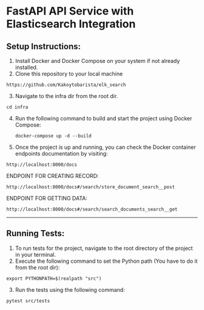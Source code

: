 # FastAPI API Service with Elasticsearch Integration

## Setup Instructions:
1. Install Docker and Docker Compose on your system if not already installed.
2. Clone this repository to your local machine
```
https://github.com/Kakoytobarista/elk_search
```
3. Navigate to the infra dir from the root dir.
```
cd infra
```
4. Run the following command to build and start the project using Docker Compose:
   ```shell
   docker-compose up -d --build
5. Once the project is up and running, you can check the Docker container endpoints documentation by visiting:
```
http://localhost:8000/docs
```
ENDPOINT FOR CREATING RECORD:
```
http://localhost:8000/docs#/search/store_document_search__post
```
ENDPOINT FOR GETTING DATA:
```
http://localhost:8000/docs#/search/search_documents_search__get
```
_____

## Running Tests:

1. To run tests for the project, navigate to the root directory of the project in your terminal.
2. Execute the following command to set the Python path (You have to do it from the root dir):
```shell
export PYTHONPATH=$(realpath "src")
```
3. Run the tests using the following command:

```
pytest src/tests
```
